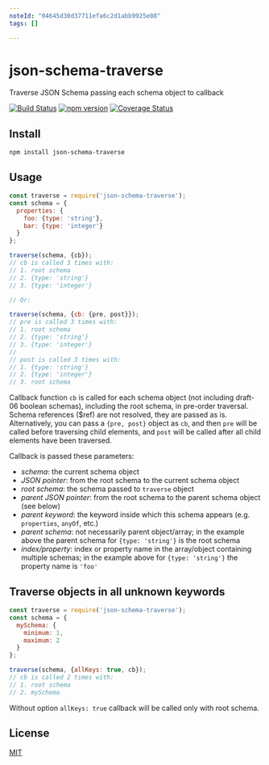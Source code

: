 ```yaml
---
noteId: "04645d30d37711efa6c2d1abb9925e08"
tags: []

---
```


# json-schema-traverse
Traverse JSON Schema passing each schema object to callback

[![Build Status](https://travis-ci.org/epoberezkin/json-schema-traverse.svg?branch=master)](https://travis-ci.org/epoberezkin/json-schema-traverse)
[![npm version](https://badge.fury.io/js/json-schema-traverse.svg)](https://www.npmjs.com/package/json-schema-traverse)
[![Coverage Status](https://coveralls.io/repos/github/epoberezkin/json-schema-traverse/badge.svg?branch=master)](https://coveralls.io/github/epoberezkin/json-schema-traverse?branch=master)


## Install

```
npm install json-schema-traverse
```


## Usage

```javascript
const traverse = require('json-schema-traverse');
const schema = {
  properties: {
    foo: {type: 'string'},
    bar: {type: 'integer'}
  }
};

traverse(schema, {cb});
// cb is called 3 times with:
// 1. root schema
// 2. {type: 'string'}
// 3. {type: 'integer'}

// Or:

traverse(schema, {cb: {pre, post}});
// pre is called 3 times with:
// 1. root schema
// 2. {type: 'string'}
// 3. {type: 'integer'}
//
// post is called 3 times with:
// 1. {type: 'string'}
// 2. {type: 'integer'}
// 3. root schema

```

Callback function `cb` is called for each schema object (not including draft-06 boolean schemas), including the root schema, in pre-order traversal. Schema references ($ref) are not resolved, they are passed as is.  Alternatively, you can pass a `{pre, post}` object as `cb`, and then `pre` will be called before traversing child elements, and `post` will be called after all child elements have been traversed.

Callback is passed these parameters:

- _schema_: the current schema object
- _JSON pointer_: from the root schema to the current schema object
- _root schema_: the schema passed to `traverse` object
- _parent JSON pointer_: from the root schema to the parent schema object (see below)
- _parent keyword_: the keyword inside which this schema appears (e.g. `properties`, `anyOf`, etc.)
- _parent schema_: not necessarily parent object/array; in the example above the parent schema for `{type: 'string'}` is the root schema
- _index/property_: index or property name in the array/object containing multiple schemas; in the example above for `{type: 'string'}` the property name is `'foo'`


## Traverse objects in all unknown keywords

```javascript
const traverse = require('json-schema-traverse');
const schema = {
  mySchema: {
    minimum: 1,
    maximum: 2
  }
};

traverse(schema, {allKeys: true, cb});
// cb is called 2 times with:
// 1. root schema
// 2. mySchema
```

Without option `allKeys: true` callback will be called only with root schema.


## License

[MIT](https://github.com/epoberezkin/json-schema-traverse/blob/master/LICENSE)
